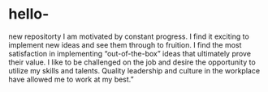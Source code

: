 # hello-
new repositorty
I am motivated by constant progress. I find it exciting to implement new ideas and see them through to fruition. I find the most satisfaction in implementing “out-of-the-box” ideas that ultimately prove their value. I like to be challenged on the job and desire the opportunity to utilize my skills and talents. Quality leadership and culture in the workplace have allowed me to work at my best.”
